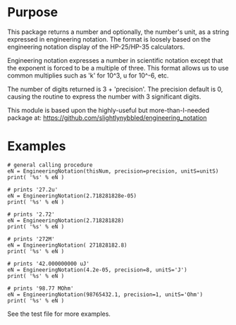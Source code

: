 # Purpose

This package returns a number and optionally, the number's unit, as a string
expressed in engineering notation. The format is loosely based on the engineering
notation display of the HP-25/HP-35 calculators.

Engineering notation expresses a number in scientific notation except that
the exponent is forced to be a multiple of three. This format allows us to
use common multiplies such as 'k' for 10^3, u for 10^-6, etc.

The number of digits returned is 3 + 'precision'. The precision default is 0, causing
the routine to express the number with 3 significant digits.

This module is based upon the highly-useful but more-than-I-needed package at:
https://github.com/slightlynybbled/engineering_notation

# Examples

```
# general calling procedure
eN = EngineeringNotation(thisNum, precision=precision, unitS=unitS)
print( '%s' % eN )

# prints '27.2u'
eN = EngineeringNotation(2.718281828e-05)
print( '%s' % eN )

# prints '2.72'
eN = EngineeringNotation(2.718281828)
print( '%s' % eN )

# prints '272M'
eN = EngineeringNotation( 271828182.8)
print( '%s' % eN )

# prints '42.000000000 uJ'
eN = EngineeringNotation(4.2e-05, precision=8, unitS='J')
print( '%s' % eN )

# prints '98.77 MOhm'
eN = EngineeringNotation(98765432.1, precision=1, unitS='Ohm')
print( '%s' % eN )
```
See the test file for more examples.